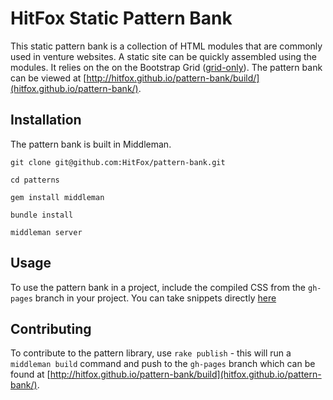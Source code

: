 # HitFox Static Pattern Bank

This static pattern bank is a collection of HTML modules that are commonly used in venture websites. A static site can be quickly assembled using the modules. It relies on the on the Bootstrap Grid ([grid-only](https://github.com/zirafa/bootstrap-grid-only)). The pattern bank can be viewed at [http://hitfox.github.io/pattern-bank/build/](hitfox.github.io/pattern-bank/).

## Installation

The pattern bank is built in Middleman.

`git clone git@github.com:HitFox/pattern-bank.git`

`cd patterns`

`gem install middleman`

`bundle install`

`middleman server`

## Usage

To use the pattern bank in a project, include the compiled CSS from the `gh-pages` branch in your project. You can take snippets directly [here](http://hitfox.github.io/pattern-bank/)

## Contributing

To contribute to the pattern library, use `rake publish` - this will run a `middleman build` command and push to the `gh-pages` branch which can be found at [http://hitfox.github.io/pattern-bank/build](hitfox.github.io/pattern-bank/).

